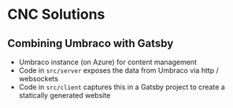 # CNC Solutions

## Combining Umbraco with Gatsby

- Umbraco instance (on Azure) for content management
- Code in `src/server` exposes the data from Umbraco via http / websockets
- Code in `src/client` captures this in a Gatsby project to create a statically generated website